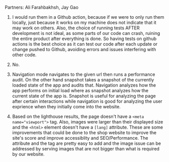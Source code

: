 Partners: Ali Farahbakhsh, Jay Gao

1. I would run them in a Github action, because if we were to only run them locally, just because it works on my machine does not indicate that it may work on others. Also, the choice of running tests AFTER development is not ideal, as some parts of our code can crash, ruining the entire product after everything is done. So having tests on github actions is the best choice as it can test our code after each update or change pushed to Github, avoiding errors and issues interfering with other code.

2. No.

3. Navigation mode navigates to the given url then runs a performance audit. On the other hand snapshot takes a snapshot of the currently loaded state of the app and audits that. Navigation analyzes how the app performs on initial load where as snapshot analyzes how the current state of the app is. Snapshot is useful for analyzing the page after certain interactions while navigation is good for analyzing the user exprience when they initially come into the website.

4. Based on the lighthouse results, the page doesn't have a `<meta name="viewport">` tag. Also, images were larger than their displayed size and the `<html>` element doesn't have a `[lang]` attribute. These are some improvements that could be done to the shop website to improve the site's score and improve accessiblity and SEO/Performance.  The attribute and the tag are pretty easy to add and the image issue can be addressed by serving images that are not bigger than what is required by our website.